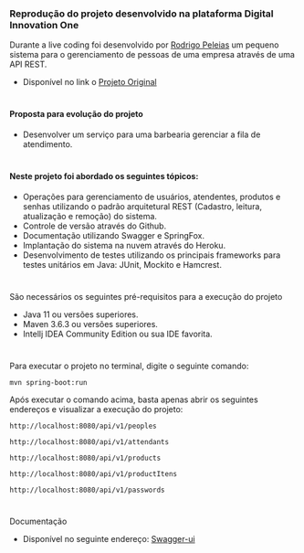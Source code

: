 ### Reprodução do projeto desenvolvido na plataforma Digital Innovation One
Durante a live coding foi desenvolvido por [Rodrigo Peleias](https://github.com/rpeleias "Rodrigo Peleias") um pequeno sistema para o gerenciamento de pessoas de uma empresa através de uma API REST.

- Disponível no link o [Projeto Original](https://github.com/rpeleias/personapi_dio_live_coding "Projeto Original")

# 
#### Proposta para evolução do projeto
- Desenvolver um serviço para uma barbearia gerenciar a fila de atendimento.

# 
#### Neste projeto foi abordado os seguintes tópicos:
- Operações para gerenciamento de usuários, atendentes, produtos e senhas utilizando o padrão arquitetural REST (Cadastro, leitura, atualização e remoção) do sistema.
- Controle de versão através do Github.
- Documentação utilizando Swagger e SpringFox.
- Implantação do sistema na nuvem através do Heroku.
- Desenvolvimento de testes utilizando os principais frameworks para testes unitários em Java: JUnit, Mockito e Hamcrest.

# 
São necessários os seguintes pré-requisitos para a execução do projeto
- Java 11 ou versões superiores.
- Maven 3.6.3 ou versões superiores.
- Intellj IDEA Community Edition ou sua IDE favorita.

# 
Para executar o projeto no terminal, digite o seguinte comando:

`mvn spring-boot:run `

Após executar o comando acima, basta apenas abrir os seguintes endereços e visualizar a execução do projeto:

`http://localhost:8080/api/v1/peoples`

`http://localhost:8080/api/v1/attendants`

`http://localhost:8080/api/v1/products`

`http://localhost:8080/api/v1/productItens`

`http://localhost:8080/api/v1/passwords`

# 
Documentação

- Disponível no seguinte endereço: [Swagger-ui](https://peopleapi-live-coding.herokuapp.com/swagger-ui.html "Documentação")
